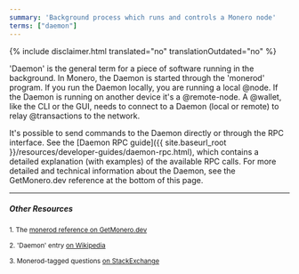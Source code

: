 ```yaml
---
summary: 'Background process which runs and controls a Monero node'
terms: ["daemon"]
---
```


{% include disclaimer.html translated="no" translationOutdated="no" %}

'Daemon' is the general term for a piece of software running in the
background. In Monero, the Daemon is started through the 'monerod'
program. If you run the Daemon locally, you are running a local @node. If
the Daemon is running on another device it's a @remote-node. A @wallet, like
the CLI or the GUI, needs to connect to a Daemon (local or remote) to relay
@transactions to the network.

It's possible to send commands to the Daemon directly or through the RPC
interface. See the [Daemon RPC guide]({{ site.baseurl_root
}}/resources/developer-guides/daemon-rpc.html), which contains a detailed
explanation (with examples) of the available RPC calls. For more detailed
and technical information about the Daemon, see the GetMonero.dev reference at
the bottom of this page.

---

##### Other Resources

<sub>1. The [monerod reference on GetMonero.dev](https://getmonero.dev/docs/interacting/monerod-reference)</sub><br>

<sub>2. 'Daemon' entry [on Wikipedia](https://en.wikipedia.org/wiki/Daemon_(computing))</sub><br>

<sub>3. Monerod-tagged questions [on StackExchange](https://monero.stackexchange.com/?tags=monerod)</sub>
